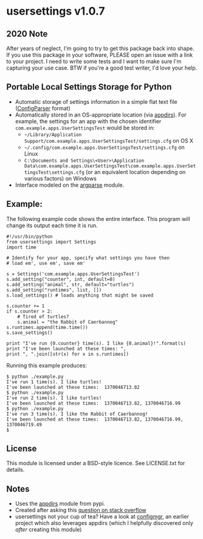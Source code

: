 # usersettings v1.0.7

## 2020 Note

After years of neglect, I'm going to try to get this package back into shape. If you use this package in your software, PLEASE open an issue with a link to your project. I need to write some tests and I want to make sure I'm capturing your use case. BTW if you're a good test writer, I'd love your help.

## Portable Local Settings Storage for Python

- Automatic storage of settings information in a simple flat text file ([ConfigParser][] format)
- Automatically stored in an OS-appropriate location (via [appdirs][]). For example, the settings for an app with the chosen identifier `com.example.apps.UserSettingsTest` would be stored in:
    - `~/Library/Application Support/com.example.apps.UserSettingsTest/settings.cfg` on OS X
    - `~/.config/com.example.apps.UserSettingsTest/settings.cfg` on Linux
    - `C:\Documents and Settings\<User>\Application Data\com.example.apps.UserSettingsTest\com.example.apps.UserSettingsTest\settings.cfg` (or an equivalent location depending on various factors) on Windows
- Interface modeled on the [argparse][] module.

## Example:

The following example code shows the entire interface. This program will change its output each time it is run.

    #!/usr/bin/python
    from usersettings import Settings
    import time
    
    # Identify for your app, specify what settings you have then
    # load em', use em', save em'
    
    s = Settings('com.example.apps.UserSettingsTest')    
    s.add_setting("counter", int, default=0)
    s.add_setting("animal", str, default="turtles")
    s.add_setting("runtimes", list, [])
    s.load_settings() # loads anything that might be saved
    
    s.counter += 1
    if s.counter > 2:
        # Tired of turtles?
        s.animal = "the Rabbit of Caerbannog"
    s.runtimes.append(time.time())
    s.save_settings()
    
    print "I've run {0.counter} time(s). I like {0.animal}!".format(s)
    print "I've been launched at these times: ",
    print ", ".join([str(x) for x in s.runtimes])

Running this example produces:

    $ python ./example.py 
    I've run 1 time(s). I like turtles!
    I've been launched at these times:  1370046713.82
    $ python ./example.py 
    I've run 2 time(s). I like turtles!
    I've been launched at these times:  1370046713.82, 1370046716.99
    $ python ./example.py 
    I've run 3 time(s). I like the Rabbit of Caerbannog!
    I've been launched at these times:  1370046713.82, 1370046716.99, 1370046719.49
    $ 

## License

This module is licensed under a BSD-style licence. See LICENSE.txt for details.

## Notes

- Uses the [appdirs][] module from pypi. 
- Created after asking this [question on stack overflow](http://stackoverflow.com/questions/16275031/portable-settings-and-app-data-storage-in-python)
- usersettings not your cup of tea? Have a look at [configmgr](https://bitbucket.org/grantor61/configmgr), an earlier project which also leverages appdirs (which I helpfully discovered only *after* creating this module)

[ConfigParser]: http://docs.python.org/2/library/configparser.html
[argparse]: http://docs.python.org/2/library/argparse.html
[appdirs]: https://pypi.python.org/pypi/appdirs
